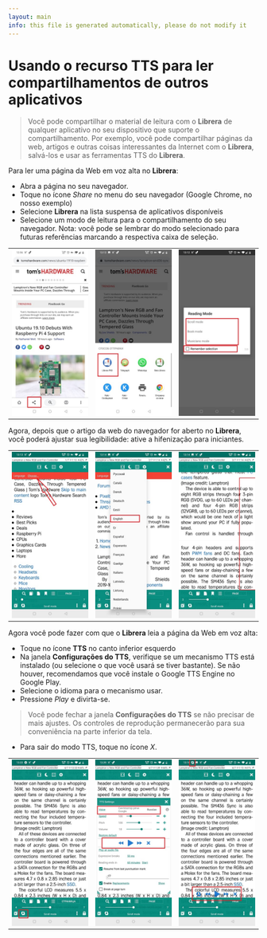 ```yaml
---
layout: main
info: this file is generated automatically, please do not modify it
---
```


# Usando o recurso TTS para ler compartilhamentos de outros aplicativos
> Você pode compartilhar o material de leitura com o **Librera** de qualquer aplicativo no seu dispositivo que suporte o compartilhamento.
> Por exemplo, você pode compartilhar páginas da web, artigos e outras coisas interessantes da Internet com o **Librera**, salvá-los e usar as ferramentas TTS do **Librera**.

Para ler uma página da Web em voz alta no **Librera**:
* Abra a página no seu navegador.
* Toque no ícone _Share_ no menu do seu navegador (Google Chrome, no nosso exemplo)
* Selecione **Librera** na lista suspensa de aplicativos disponíveis
* Selecione um modo de leitura para o compartilhamento do seu navegador. Nota: você pode se lembrar do modo selecionado para futuras referências marcando a respectiva caixa de seleção.

||||
|-|-|-|
|![](1.jpg)|![](2.jpg)|![](3.jpg)|

Agora, depois que o artigo da web do navegador for aberto no **Librera**, você poderá ajustar sua legibilidade: ative a hifenização para iniciantes.

||||
|-|-|-|
|![](4.jpg)|![](5.jpg)|![](6.jpg)|

Agora você pode fazer com que o **Librera** leia a página da Web em voz alta:
* Toque no ícone **TTS** no canto inferior esquerdo
* Na janela **Configurações do TTS**, verifique se um mecanismo TTS está instalado (ou selecione o que você usará se tiver bastante). Se não houver, recomendamos que você instale o Google TTS Engine no Google Play.
* Selecione o idioma para o mecanismo usar.
* Pressione _Play_ e divirta-se.

> Você pode fechar a janela **Configurações do TTS** se não precisar de mais ajustes. Os controles de reprodução permanecerão para sua conveniência na parte inferior da tela.
* Para sair do modo TTS, toque no ícone _X_.

||||
|-|-|-|
|![](7.jpg)|![](8.jpg)|![](10.jpg)|
